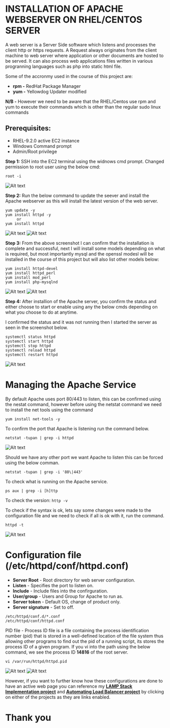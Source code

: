 # INSTALLATION OF APACHE WEBSERVER ON RHEL/CENTOS SERVER
A web server is a Server Side software which listens and processes the client http or https requests. A Request always originates from the client machine to web server where application or other documents are hosted to be served. It can also process web applications files written in various progranning languages such as php into static html file.

Some of the accronmy used in the course of this project are:
* **rpm -** RedHat Package Manager
* **yum -** Yellowdog Updater modified

**N/B -** However we need to be aware that the RHEL/Centos use rpm and yum to execute their commands which is other than the regular sudo linux commands 

## Prerequisites:
* RHEL-9.2.0 active EC2 instance
* Windows Command prompt 
* Admin/Root privilege

**Step 1:** SSH into the EC2 terminal using the widnows cmd prompt. Changed permission to root user using the below cmd:

`root -i` 

![Alt text](image.png)

**Step 2:** Run the below command to update the seever and install the Apache webserver as this will install the latest version of the web server.
```
yum update -y
yum install httpd -y
     or
yum install httpd
```
![Alt text](image-1.png)
![Alt text](image-2.png)

**Step 3:** From the above screenshot I can confirm that the installation is complete and successful, next I will install some models depending on what is required, but most importantly mysql and the openssl modesl will be installed in the course of this project but will also list other models below:
```
yum install httpd-devel
yum install httpd_perl
yum install mod_perl
yum install php-mysqlnd
```
![Alt text](image-4.png)
![Alt text](image-5.png)

**Step 4:** After installion of the Apache server, you confirm the status and either choose to start or enable using any the below cmds depending on what you choose to do at anytime.

I confirmed the status and it was not running then I started the server as seen in the screenshot below.
```
systemctl status httpd
systemctl start httpd
systemctl stop httpd
systemctl reload httpd
systemctl restart httpd
```
![Alt text](image-3.png)

# Managing the Apache Service
By default Apache uses port 80/443 to listen, this can be confirmed using the nestat command, however before using the netstat command we need to install the net tools using the command

`yum install net-tools -y`

To confirm the port that Apache is listening run the command below.

`netstat -tupan | grep -i httpd`

![Alt text](image-6.png)

Should we have any other port we want Apache to listen this can be forced using the below comman.

`netstat -tupan | grep -i '80\|443'`

To check what is running on the Apache service.

`ps aux | grep -i [h]ttp`

To check the version: `http -v`

To check if the syntax is ok, lets say some changes were made to the configuration file and we need to check if all is ok with it, run the command.

`httpd -t`

![Alt text](image-7.png)

# Configuration file (/etc/httpd/conf/httpd.conf)
* **Server Root** - Root directory for web server configuration.
* **Listen** - Specifies the port to listen on.
* **Include** - Include files into the confirguration.
* **User/group** - Users and Group for Apache to run as.
* **Server token** - Default OS, change of product only.
* **Server signature** - Set to off.
```
/etc/httpd/conf.d/*.conf
/etc/httpd/conf/httpd.conf
```

PID file - Process ID file is a file containing the process identification number (pid) that is stored in a well-defined location of the file system thus allowing other programs to find out the pid of a running script, its stores the process ID of a given program. If you vi into the path using the below command, we see the process ID **14816** of the root server. 

`vi /var/run/httpd/httpd.pid`

![Alt text](image-8.png)
![Alt text](image-9.png)

However, if you want to further know how these configurations are done to have an active web page you can reference my 
[**LAMP Stack Implementation project**](https://github.com/chibyke01/DevOps_Projects/blob/814bb8b0ba466654a9ace48306e62f483b1fafc3/Project03_LAMP_Stack_Implementation.MD) and  [**Automating Load Balancer project**](https://github.com/chibyke01/DevOps_Projects/blob/814bb8b0ba466654a9ace48306e62f483b1fafc3/Project08_Automating_Load_Balancer_Configuration_With_Shell_Scripting_Using_Nginx_Webserver.MD)
by clicking on either of the projects as they are links enabled.

# **Thank you**

